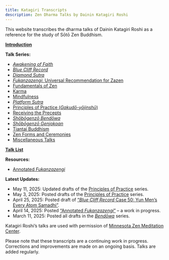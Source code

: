 ```yaml
---
title: Katagiri Transcripts
description: Zen Dharma Talks by Dainin Katagiri Roshi
---
```


This website transcribes the dharma talks of Dainin Katagiri Roshi as a reference for the study of Sōtō Zen Buddhism.

 [**Introduction**](about)

**Talk Series:**

- [*Awakening of Faith*](awakening-of-faith)
- [*Blue Cliff Record*](blue-cliff-record)
- [*Diamond Sutra*](diamond-sutra)
- [*Fukanzazengi*: Universal Recommendation for Zazen](fukanzazengi)
- [Fundamentals of Zen](fundamentals)
- [Karma](karma)
- [Mindfulness](mindfulness)
- [*Platform Sutra*](platform-sutra)
- [Principles of Practice (*Gakudō-yōjinshū*)](principles-of-practice)
- [Receiving the Precepts](precepts)
- [*Shōbōgenzō Bendōwa*](bendowa)
- [*Shōbōgenzō Genjokoan*](genjokoan)
- [Tiantai Buddhism](tiantai-buddhism)
- [Zen Forms and Ceremonies](zen-forms)
- [Miscellaneous Talks](miscellaneous)

[**Talk List**](list)

**Resources:**

- [Annotated *Fukanzazengi*](annotated-fukanzazengi)

**Latest Updates:**

- May 11, 2025: Updated drafts of the [Principles of Practice](principles-of-practice) series.
- May 3, 2025: Posted drafts of the [Principles of Practice](principles-of-practice) series.
- April 25, 2025: Posted draft of [“*Blue Cliff Record* Case 50: Yun Men’s Every Atom Samadhi”](1984-01-04-Blue-Cliff-Record-Case-50).
- April 14, 2025: Posted [“Annotated *Fukanzazengi*”](annotated-fukanzazengi) – a work in progress.
- March 11, 2025: Posted all drafts in the [*Bendōwa*](bendowa) series.

Katagiri Roshi’s talks are used with permission of [Minnesota Zen Meditation Center](https://www.mnzencenter.org/katagiri-project.html).

Please note that these transcripts are a continuing work in progress. Corrections and improvements are made on an ongoing basis. Talks are added regularly. 
